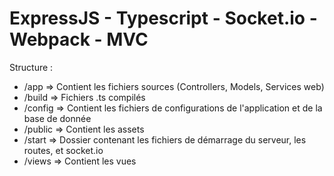 # ExpressJS - Typescript - Socket.io - Webpack - MVC

Structure :

- /app => Contient les fichiers sources (Controllers, Models, Services web)
- /build => Fichiers .ts compilés
- /config => Contient les fichiers de configurations de l'application et de la base de donnée
- /public => Contient les assets
- /start => Dossier contenant les fichiers de démarrage du serveur, les routes, et socket.io
- /views => Contient les vues
